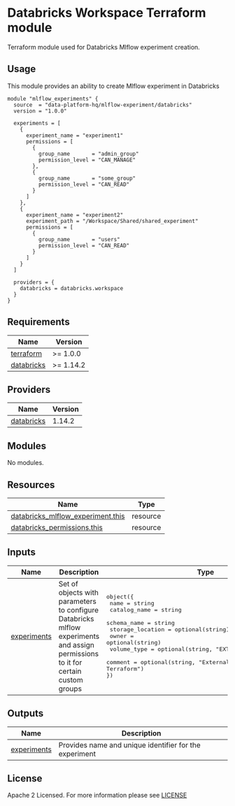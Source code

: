 # Databricks Workspace Terraform module
Terraform module used for Databricks Mlflow experiment creation.

## Usage
This module provides an ability to create Mlflow experiment in Databricks

```hcl
module "mlflow_experiments" {
  source  = "data-platform-hq/mlflow-experiment/databricks"
  version = "1.0.0"

  experiments = [
    {
      experiment_name = "experiment1"
      permissions = [
        {
          group_name       = "admin_group"
          permission_level = "CAN_MANAGE"
        },
        {
          group_name       = "some_group"
          permission_level = "CAN_READ"
        }
      ]
    },
    {
      experiment_name = "experiment2"
      experiment_path = "/Workspace/Shared/shared_experiment"
      permissions = [
        {
          group_name       = "users"
          permission_level = "CAN_READ"
        }
      ]
    }
  ]

  providers = {
    databricks = databricks.workspace
  }
}
```
<!-- BEGIN_TF_DOCS -->
## Requirements

| Name                                                                         | Version   |
| ---------------------------------------------------------------------------- |-----------|
| <a name="requirement_terraform"></a> [terraform](#requirement\_terraform)    | >= 1.0.0  |
| <a name="requirement_databricks"></a> [databricks](#requirement\_databricks) | >= 1.14.2 |

## Providers

| Name                                                                   | Version |
| ---------------------------------------------------------------------- |---------|
| <a name="provider_databricks"></a> [databricks](#provider\_databricks) | 1.14.2  |

## Modules

No modules.

## Resources

| Name                                                                                                                                        | Type     |
|---------------------------------------------------------------------------------------------------------------------------------------------| -------- |
| [databricks_mlflow_experiment.this](https://registry.terraform.io/providers/databricks/databricks/latest/docs/resources/mlflow_experiment)  | resource |
| [databricks_permissions.this](https://registry.terraform.io/providers/databricks/databricks/latest/docs/resources/permissions)              | resource |

## Inputs

| Name                                                      | Description                                | Type                                                                                                                                                                                                                                                                                                                                                     | Default | Required |
|-----------------------------------------------------------|--------------------------------------------|----------------------------------------------------------------------------------------------------------------------------------------------------------------------------------------------------------------------------------------------------------------------------------------------------------------------------------------------------------|---------|:--------:|
| <a name="input_experiments"></a> [experiments](#input\_experiments)      | Set of objects with parameters to configure Databricks mlflow experiments and assign permissions to it for certain custom groups | <pre>object({<br>  name             = string<br>  catalog_name     = string<br>  schema_name      = string<br>  storage_location = optional(string)<br>  owner            = optional(string)<br>  volume_type      = optional(string, "EXTERNAL")<br>  comment          = optional(string, "External volume provisioned by Terraform")<br>})</pre> | n/a     |   yes    |




## Outputs

| Name                                                                   | Description                                             |
|------------------------------------------------------------------------|---------------------------------------------------------|
| <a name="output_experiments"></a> [experiments](#output\_experiments)  | Provides name and unique identifier for the experiment  |
<!-- END_TF_DOCS -->

## License

Apache 2 Licensed. For more information please see [LICENSE](https://github.com/data-platform-hq/terraform-databricks-mlflow-experiment/blob/main/LICENSE)
